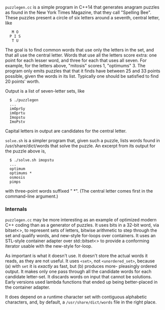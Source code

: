 ```puzzlegen.cc``` is a simple program in C++14 that generates anagram
puzzles as found in the New York Times Magazine, that they call
"Spelling Bee".  These puzzles present a circle of six letters
around a seventh, central letter, like
```
   M O
  P I S
   T U
```
The goal is to find common words that use only the letters in the
set, and that all use the central letter.  Words that use all the
letters score extra: one point for each lesser word, and three for
each that uses all seven.  For example, for the letters above,
"mitosis" scores 1, "optimums" 3.  The program only emits puzzles
that that it finds have between 25 and 33 points possible, given
the words in its list.  Typically one should be satisfied to find
20 points' worth.

Output is a list of seven-letter sets, like
```
  $ ./puzzlegen
  ...
  imOprSy
  imOprtu
  Imopstu
  ImoPstv
```
Capital letters in output are candidates for the central letter.

```solve.sh``` is a simpler program that, given such a puzzle, lists
words found in /usr/share/dict/words that solve the puzzle. An
excerpt from its output for the puzzle above is,
```
  $ ./solve.sh imopstu
  ...
  optimum
  optimums *
  osmosis
  pimps
```
with three-point words suffixed " *".  (The central letter comes first
in the command-line argument.)

### Internals

```puzzlegen.cc``` may be more interesting as an example of optimized modern
C++ coding than as a generator of puzzles.  It uses bits in a 32-bit word,
via bitset<>, to represent sets of letters, bitwise arithmetic to step
through the set and qualify words, and new-style for-loops over containers.
It uses an STL-style container adapter over std::bitset<> to provide a
conforming iterator usable with the new-style for-loop.

As important is what it doesn't use.  It doesn't store the actual words it
reads, as they are not useful.  It uses ```<set>```, not ```<unordered_set>```,
because (a) with ```set``` it is *exactly* as fast, but (b) produces more-
pleasingly ordered output.  It makes only one pass through all the candidate
words for each candidate letter-set.  It discards words on input that cannot
be solutions.  Early versions used lambda functions that ended up being
better-placed in the container adapter.

It does depend on a runtime character set with contiguous alphabetic
characters, and, by default, a ```/usr/share/dict/words``` file in the right
place.

